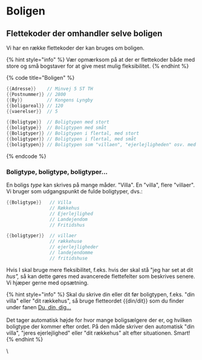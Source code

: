 # Boligen

## Flettekoder der omhandler selve boligen&#x20;

Vi har en række flettekoder der kan bruges om boligen.

{% hint style="info" %}
Vær opmærksom på at der er flettekoder både med store og små bogstaver for at give mest mulig fleksibilitet.
{% endhint %}

{% code title="Boligen" %}
```java
{{Adresse}}    // Minvej 5 ST TH
{{Postnummer}} // 2800
{{By}}         // Kongens Lyngby   
{{boligareal}} // 120
{{vaerelser}}  // 5

{{Boligtype}}  // Boligtypen med stort
{{boligtype}}  // Boligtypen med småt
{{Boligtyper}} // Boligtypen i flertal, med stort
{{boligtyper}} // Boligtypen i flertal, med småt
{{boligtypen}} // Boligtypen som "villaen", "ejerlejligheden" osv. med småt
```
{% endcode %}

### Boligtype, boligtype, boligtyper...

En boligs _type_ kan skrives på mange måder. "Villa". En "villa", flere "villaer". Vi bruger som udgangspunkt de fulde boligtyper, dvs.:

```java
{{Boligtype}}   // Villa
                // Rækkehus
                // Ejerlejlighed
                // Landejendom
                // Fritidshus
```

```java
{{boligtyper}}  // villaer
                // rækkehuse
                // ejerlejligheder
                // landejendomme
                // fritidshuse
```

Hvis I skal bruge mere fleksibilitet, f.eks. hvis der skal stå "jeg har set at dit _hus",_ så kan dette gøres med avancerede flettefelter som beskrives senere. Vi hjæper gerne med opsætning.

{% hint style="info" %}
Skal du skrive din eller dit før boligtypen, f.eks. "din villa" eller "dit rækkehus", så bruge fletteordet {{din/dit}} som du finder under fanen [Du, din, dig...](du-din-dig...md)\
\
Det tager automatisk højde for hvor mange boligsælgere der er, og hvilken boligtype der kommer efter ordet. På den måde skriver den automatisk "din villa", "jeres ejerlejlighed" eller "dit rækkehus" alt efter situationen. Smart!
{% endhint %}

\
